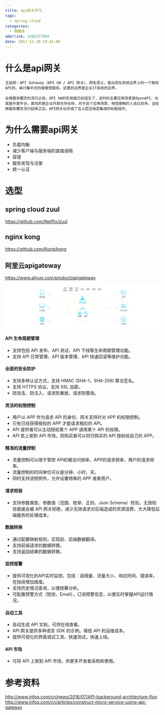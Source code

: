 ```yaml
---
title: api网关学习
tags:
  - spring cloud
categories:
  - 微服务
abbrlink: 1485277094
date: 2017-12-18 19:42:00
---
```

# 什么是api网关
```
王延炯：API Gateway（API GW / API 网关），顾名思义，是出现在系统边界上的一个面向API的、串行集中式的强管控服务，这里的边界是企业IT系统的边界。

在微服务概念的流行之前，API GW的实体就已经诞生了，这时的主要应用场景是OpenAPI，也就是开放平台，面向的是企业外部合作伙伴，对于这个应用场景，相信接触的人会比较多。当在微服务概念流行起来之后，API网关似乎成了在上层应用层集成的标配组件。
```

# 为什么需要api网关
- 负载均衡
- 减少客户端与服务端的直接调用
- 容错
- 服务发现与注册
- 统一认证

# 选型
## spring cloud zuul
https://github.com/Netflix/zuul

## nginx kong
https://github.com/Kong/kong

## 阿里云apigateway
https://www.aliyun.com/product/apigateway

![upload successful](/images/pasted-20.png)
#### API 生命周期管理

- 支持包括 API 发布、API 测试、API 下线等生命周期管理功能。
- 支持 API 日常管理、API 版本管理、API 快速回滚等维护功能。
#### 全面的安全防护

- 支持多种认证方式，支持 HMAC (SHA-1，SHA-256) 算法签名。
- 支持 HTTPS 协议，支持 SSL 加密。
- 防攻击、防注入、请求防重放、请求防篡改。
#### 灵活的权限控制

- 用户以 APP 作为请求 API 的身份，网关支持针对 APP 的权限控制。
- 只有已经获得授权的 APP 才能请求相应的 API。
- API 提供者可以主动授权某个 APP 调用某个 API 的权限。
- API 若上架到 API 市场，则购买者可以将已购买的 API 授权给自己的 APP。
#### 精准的流量控制

- 流量控制可以用于管控 API的被访问频率、APP的请求频率、用户的请求频率。
- 流量控制的时间单位可以是分钟、小时、天。
- 同时支持流控例外，允许设置特殊的 APP 或者用户。
#### 请求校验

- 支持参数类型、参数值（范围、枚举、正则、Json Schema）校验，无效校验直接会被 API 网关拒绝，减少无效请求对后端造成的资源浪费，大大降低后端服务的处理成本。
#### 数据转换

- 通过配置映射规则，实现前、后端数据翻译。
- 支持前端请求的数据转换。
- 支持返回结果的数据转换。
#### 监控报警

- 提供可视化的API实时监控，包括：调用量、流量大小、响应时间、错误率，在陆续增加维度。
- 支持历史情况查询，以便统筹分析。
- 可配置预警方式（短信、Email），订阅预警信息，以便实时掌握API运行情况。
#### 自动工具

- 自动生成 API 文档，可供在线查看。
- API 网关提供多种语言 SDK 的示例。降低 API 的运维成本。
- 提供可视化的界面调试工具，快速测试，快速上线。
#### API 市场

- 可将 API 上架到 API 市场，供更多开发者采购和使用。

# 参考资料
http://www.infoq.com/cn/news/2016/07/API-background-architecture-floo
http://www.infoq.com/cn/articles/construct-micro-service-using-api-gateway